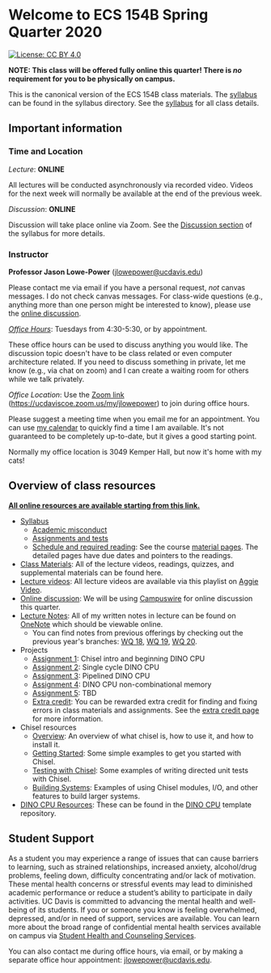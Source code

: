# Welcome to ECS 154B Spring Quarter 2020

[![License: CC BY 4.0](https://img.shields.io/badge/License-CC%20BY%204.0-lightgrey.svg)](https://creativecommons.org/licenses/by/4.0/)

**NOTE: This class will be offered fully online this quarter!
There is *no* requirement for you to be physically on campus.**

This is the canonical version of the ECS 154B class materials.
The [syllabus](syllabus/syllabus.md) can be found in the syllabus directory.
See the [syllabus](syllabus/syllabus.md) for all class details.

## Important information

### Time and Location

*Lecture*: **ONLINE**

All lectures will be conducted asynchronously via recorded video.
Videos for the next week will normally be available at the end of the previous week.

*Discussion*: **ONLINE**

Discussion will take place online via Zoom.
See the [Discussion section](syllabus/syllabus.md#discussion) of the syllabus for more details.

### Instructor

**Professor Jason Lowe-Power** (<jlowepower@ucdavis.edu>)

Please contact me via email if you have a personal request, *not* canvas messages.
I do not check canvas messages.
For class-wide questions (e.g., anything more than one person might be interested to know), please use the [online discussion](https://campuswire.com/c/GDBEBE971).

[*Office Hours*](https://ucdaviscoe.zoom.us/my/jlowepower): Tuesdays from 4:30-5:30, or by appointment.

These office hours can be used to discuss anything you would like.
The discussion topic doesn't have to be class related or even computer architecture related.
If you need to discuss something in private, let me know (e.g., via chat on zoom) and I can create a waiting room for others while we talk privately.

*Office Location*: Use the [Zoom link](https://ucdaviscoe.zoom.us/my/jlowepower) (<https://ucdaviscoe.zoom.us/my/jlowepower>) to join during office hours.

Please suggest a meeting time when you email me for an appointment.
You can use [my calendar](https://calendar.google.com/calendar/embed?src=jlowepower%40ucdavis.edu&ctz=America%2FLos_Angeles) to quickly find a time I am available.
It's not guaranteed to be completely up-to-date, but it gives a good starting point.

Normally my office location is 3049 Kemper Hall, but now it's home with my cats!

## Overview of class resources

[**All online resources are available starting from this link.**](materials/index.md)

- [Syllabus](syllabus/syllabus.md)
  - [Academic misconduct](syllabus/syllabus.md#academic-misconduct)
  - [Assignments and tests](syllabus/syllabus.md#assignments-and-tests)
  - [Schedule and required reading](materials/index.md): See the course [material pages](materials/index.md). The detailed pages have due dates and pointers to the readings.
- [Class Materials](materials/index.md): All of the lecture videos, readings, quizzes, and supplemental materials can be found here.
- [Lecture videos](https://video.ucdavis.edu/playlist/dedicated/0_8bwr1nkj/): All lecture videos are available via this playlist on [Aggie Video](https://video.ucdavis.edu/playlist/details/0_8bwr1nkj).
- [Online discussion](https://campuswire.com/c/GDBEBE971/): We will be using [Campuswire](https://campuswire.com/c/GDBEBE971/) for online discussion this quarter.
- [Lecture Notes](https://ucdavis365-my.sharepoint.com/:o:/g/personal/jlowepower_ucdavis_edu/El-DA5B06wNOpS3DzLCLsWYBLw2X5dl4743mokLQqoQsfQ?e=jGOhK1): All of my written notes in lecture can be found on [OneNote](https://ucdavis365-my.sharepoint.com/:o:/g/personal/jlowepower_ucdavis_edu/El-DA5B06wNOpS3DzLCLsWYBLw2X5dl4743mokLQqoQsfQ?e=jGOhK1) which should be viewable online.
  - You can find notes from previous offerings by checking out the previous year's branches: [WQ 18](https://github.com/jlpteaching/ECS154B/tree/wq18/lecture%20notes), [WQ 19](https://github.com/jlpteaching/ECS154B/tree/wq19/lecture%20notes), [WQ 20](https://ucdavis365-my.sharepoint.com/:o:/g/personal/jlowepower_ucdavis_edu/EvMxZRE7fVlDi8i7tyjv_pYBAIM9TMFFsX3NkKT68kXhCQ?e=vSLDcX).
- Projects
  - [Assignment 1](https://github.com/jlpteaching/dinocpu-sq20/blob/master/assignments/assignment-1.md): Chisel intro and beginning DINO CPU
  - [Assignment 2](https://github.com/jlpteaching/dinocpu-sq20/blob/master/assignments/assignment-2.md): Single cycle DINO CPU
  - [Assignment 3](https://github.com/jlpteaching/dinocpu-sq20/blob/master/assignments/assignment-3.md): Pipelined DINO CPU
  - [Assignment 4](https://github.com/jlpteaching/dinocpu-sq20/blob/master/assignments/assignment-4.md): DINO CPU non-combinational memory
  - [Assignment 5](): TBD
  - [Extra credit](./extra-credit.md): You can be rewarded extra credit for finding and fixing errors in class materials and assignments. See the [extra credit page](./extra-credit.md) for more information.
- Chisel resources
  - [Overview](https://github.com/jlpteaching/dinocpu-sq20/blob/master/documentation/chisel-notes/overview.md): An overview of what chisel is, how to use it, and how to install it.
  - [Getting Started](https://github.com/jlpteaching/dinocpu-sq20/blob/master/documentation/chisel-notes/getting-started.md): Some simple examples to get you started with Chisel.
  - [Testing with Chisel](https://github.com/jlpteaching/dinocpu-sq20/blob/master/documentation/chisel-notes/testing.md): Some examples of writing directed unit tests with Chisel.
  - [Building Systems](https://github.com/jlpteaching/dinocpu-sq20/blob/master/documentation/chisel-notes/building-systems.md): Examples of using Chisel modules, I/O, and other features to build larger systems.
- [DINO CPU Resources](https://github.com/jlpteaching/dinocpu-sq20/): These can be found in the [DINO CPU](https://github.com/jlpteaching/dinocpu-sq20/) template repository.

## Student Support

As a student you may experience a range of issues that can cause barriers to learning, such as strained relationships, increased anxiety, alcohol/drug problems, feeling down, difficulty concentrating and/or lack of motivation.
These mental health concerns or stressful events may lead to diminished academic performance or reduce a student’s ability to participate in daily activities.
UC Davis is committed to advancing the mental health and well-being of its students.
If you or someone you know is feeling overwhelmed, depressed, and/or in need of support, services are available.
You can learn more about the broad range of confidential mental health services available on campus via [Student Health and Counseling Services](https://shcs.ucdavis.edu/).

You can also contact me during office hours, via email, or by making a separate office hour appointment: [jlowepower@ucdavis.edu](mailto:jlowepower@ucdavis.edu).
